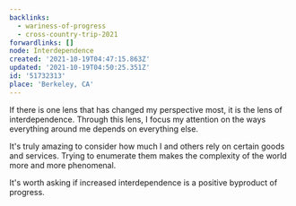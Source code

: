 ```yaml
---
backlinks:
  - wariness-of-progress
  - cross-country-trip-2021
forwardlinks: []
node: Interdependence
created: '2021-10-19T04:47:15.863Z'
updated: '2021-10-19T04:50:25.351Z'
id: '51732313'
place: 'Berkeley, CA'
---
```

If there is one lens that has changed my perspective most, it is the lens of interdependence. Through this lens, I focus my attention on the ways everything around me depends on everything else. 

It's truly amazing to consider how much I and others rely on certain goods and services. Trying to enumerate them makes the complexity of the world more and more phenomenal. 

It's worth asking if increased interdependence is a positive byproduct of progress. 
